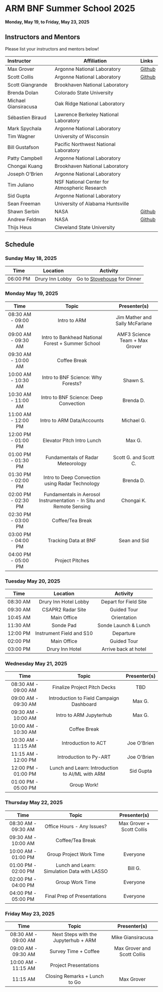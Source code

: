 # ARM BNF Summer School 2025

**Monday, May 19, to Friday, May 23, 2025**


## Instructors and Mentors

Please list your instructors and mentors below!

| Instructor | Affiliation | Links |
| :------- | ------- |:------- |
| Max Grover | Argonne National Laboratory | [Github](https://github.com/mgrover1) |
| Scott Collis | Argonne National Laboratory | [Github](https://github.com/scollis) |
| Scott Giangrande | Brookhaven National Laboratory | |
| Brenda Dolan | Colorado State University |  |
| Michael Giansiracusa | Oak Ridge National Laboratory |  |
| Sébastien Biraud | Lawrence Berkeley National Laboratory |  |
| Mark Spychala | Argonne National Laboratory  |  |
| Tim Wagner | University of Wisconsin |  |
| Bill Gustafson | Pacific Northwest National Laboratory |  |
| Patty Campbell | Argonne National Laboratory |  |
| Chongai Kuang | Brookhaven National Laboratory |  |
| Joseph O'Brien | Argonne National Laboratory |  |
| Tim Juliano  | NSF National Center for Atmospheric Research |  |
| Sid Gupta | Argonne National Laboratory |  |
| Sean Freeman | University of Alabama Huntsville |  |
| Shawn Serbin | NASA |  [Github](https://github.com/serbinsh) |
| Andrew Feldman | NASA | [Github](https://github.com/afeld24) |
| Thijs Heus | Cleveland State University |  |



## Schedule

### Sunday May 18, 2025

| Time                | Location                  | Activity                       |
| :---:               |    :----:              |    :---:                           |
| 06:00 PM  | Drury Inn Lobby   | Go to [Stovehouse](https://maps.app.goo.gl/bscpCVfqGQwoWQzG7) for Dinner                          |

### Monday May 19, 2025

| Time                 | Topic                                  | Presenter(s)                       |
| :---:                |    :----:                              |    :---:                           |
| 08:30 AM - 09:00 AM  | Intro to ARM                           | Jim Mather and Sally McFarlane     |
| 09:00 AM - 09:30 AM  | Intro to Bankhead National Forest + Summer School      | AMF3 Science Team + Max Grover     |
| 09:30 AM - 10:00 AM  | Coffee Break                           |                                    |
| 10:00 AM - 10:30 AM  | Intro to BNF Science: Why Forests?            | Shawn S. |
| 10:30 AM - 11:00 AM  | Intro to BNF Science: Deep Convection         | Brenda D. |
| 11:00 AM - 12:00 PM  | Intro to ARM Data/Accounts      |  Michael G.         |
| 12:00 PM - 01:00 PM  | Elevator Pitch Intro Lunch   |  Max G.                                  |
| 01:00 PM - 01:30 PM  | Fundamentals of Radar Meteorology |   Scott G. and Scott C.                    |
| 01:30 PM - 02:00 PM  | Intro to Deep Convection using Radar Technology | Brenda D. |
| 02:00 PM - 02:30 PM  | Fundamentals in Aerosol Instrumentation - In Situ and Remote Sensing   |    Chongai K.                 |
| 02:30 PM - 03:00 PM  | Coffee/Tea Break                       |                                    |
| 03:00 PM - 04:00 PM  | Tracking Data at BNF  | Sean and Sid   |
| 04:00 PM - 05:00 PM  | Project Pitches                    |          |

### Tuesday May 20, 2025


| Time                 | Location                               | Activity                      |
| :---:                |    :----:                              |    :---:                      |
| 08:30 AM             | Drury Inn Hotel Lobby                  | Depart for Field Site         |
| 09:30 AM             | CSAPR2 Radar Site                      | Guided Tour                   |
| 10:45 AM             | Main Office                            | Orientation                   |
| 11:30 AM             | Sonde Pad                              | Sonde Launch & Lunch          |
| 12:00 PM             | Instrument Field and S10               | Departure                     |
| 02:00 PM             | Main Office                            | Guided Tour                   |
| 03:00 PM             | Drury Inn Hotel                        | Arrive back at hotel          |


### Wednesday May 21, 2025

| Time                 | Topic                                  | Presenter(s)                       |
| :---:                |    :----:                              |    :---:                           |
| 08:30 AM - 09:00 AM  | Finalize Project Pitch Decks           | TBD                     |
| 09:00 AM - 09:30 AM  | Introduction to Field Campaign Dashboard       | Max G.                    |
| 09:30 AM - 10:00 AM  | Intro to ARM Jupyterhub     |    Max G.                                |
| 10:00 AM - 10:30 AM  | Coffee Break                           |                                    |
| 10:30 AM - 11:15 AM  | Introduction to ACT      | Joe O'Brien        |
| 11:15 AM - 12:00 PM  | Introduction to Py-ART   | Joe O'Brien                     |
| 12:00 PM - 01:00 PM  | Lunch and Learn: Introduction to AI/ML with ARM         |   Sid Gupta                 |
| 01:00 PM - 05:00 PM  | Group Work!    |                                    |                                  |

### Thursday May 22, 2025

| Time                 | Topic                                  | Presenter(s)                       |
| :---:                |    :----:                              |    :---:                           |
| 08:30 AM - 09:30 AM  | Office Hours - Any Issues?        | Max Grover + Scott Collis                         |
| 09:30 AM - 10:00 AM  | Coffee/Tea Break                  |                                    |
| 10:00 AM - 01:00 PM  | Group Project Work Time     | Everyone        |
| 01:00 PM - 02:00 PM  | Lunch and Learn: Simulation Data with LASSO     |     Bill G.                     |
| 02:00 PM - 04:00 PM  | Group Work Time |  Everyone                |                        |
| 04:00 PM - 05:00 PM  | Final Prep of Presentations | Everyone                |             |

### Friday May 23, 2025

| Time                 | Topic                                  | Presenter(s)                       |
| :---:                |    :----:                              |    :---:                           |
| 08:30 AM - 09:00 AM  | Next Steps with the Jupyterhub + ARM   | Mike Giansiracusa                  |
| 09:00 AM - 09:30 AM  | Survey Time + Coffee                   | Max Grover and Scott Collis        |
| 10:00 AM - 11:15 AM  | Project Presentations                  |                                    |
| 11:15 AM             | Closing Remarks + Lunch to Go          | Max Grover                         |

